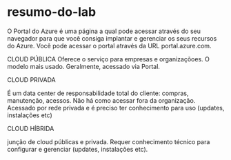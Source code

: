 # resumo-do-lab

O Portal do Azure é uma página a qual pode acessar através do seu navegador para que você consiga implantar e gerenciar os seus recursos do Azure. Você pode acessar o portal através da URL portal.azure.com.


CLOUD PÚBLICA
Oferece o serviço para empresas e organizaçõoes.
O modelo mais usado.
Geralmente, acessado via Portal.


CLOUD PRIVADA

É um data center de responsabilidade total do cliente: compras, manutenção, acessos.
Não há como acessar fora da organização.
Acessado por rede privada e é preciso ter conhecimento para uso (updates, instalações etc)

CLOUD HÍBRIDA

junção de cloud públicas e privada.
Requer conhecimento técnico para configurar e gerenciar (updates, instalações etc).


